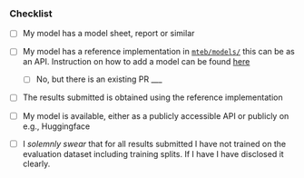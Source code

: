 <!-- Description of the PR goes here -->

### Checklist

- [ ] My model has a model sheet, report or similar
- [ ] My model has a reference implementation in [`mteb/models/`](https://github.com/embeddings-benchmark/mteb/tree/main/mteb/models) this can be as an API. Instruction on how to add a model can be found [here](https://github.com/embeddings-benchmark/mteb/blob/main/docs/reproducible_workflow.md) 
  - [ ] No, but there is an existing PR ___
- [ ] The results submitted is obtained using the reference implementation
- [ ] My model is available, either as a publicly accessible API or publicly on e.g., Huggingface
- [ ] I *solemnly swear* that for all results submitted I have not trained on the evaluation dataset including training splits. If I have I have disclosed it clearly.

